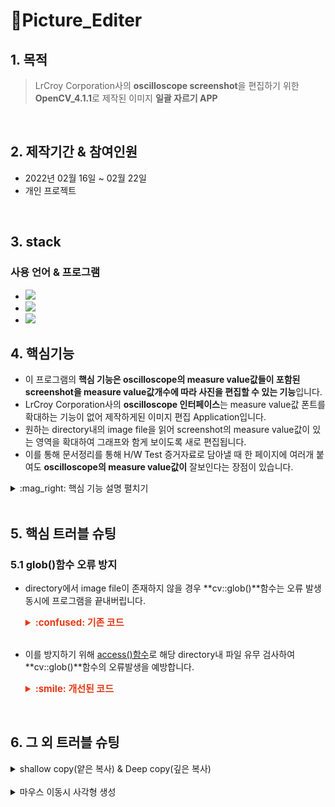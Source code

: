 # :pushpin:Picture_Editer
## 1. 목적
> LrCroy Corporation사의 **oscilloscope screenshot**을 편집하기 위한 **OpenCV_4.1.1**로 제작된 이미지 **일괄 자르기 APP**
<br/>

## 2. 제작기간 & 참여인원
- 2022년 02월 16일 ~ 02월 22일
- 개인 프로젝트
<br/>

## 3. stack
### 사용 언어 & 프로그램

- <img src="https://img.shields.io/badge/C++-00599C?style=flat-square&logo=C%2B%2B&logoColor=white"/>
- <img src="https://img.shields.io/badge/OpenCV-5C3EE8?style=flat-square&logo=Opencv"/>
- <img src="https://img.shields.io/badge/Visual Studio-5C2D91?style=flat-square&logo=Visual Studio&logoColor=white"/></a> 

## 4. 핵심기능

- 이 프로그램의 **핵심 기능은 oscilloscope의 measure value값들이 포함된 screenshot을 measure value값개수에 따라 사진을 편집할 수 있는 기능**입니다.<br/>
- LrCroy Corporation사의 **oscilloscope 인터페이스**는 measure value값 폰트를 확대하는 기능이 없어 제작하게된 이미지 편집 Application입니다.<br/>
- 원하는 directory내의 image file을 읽어 screenshot의 measure value값이 있는 영역을 확대하여 그래프와 함게 보이도록 새로 편집됩니다.<br/>
- 이를 통해 문서정리를 통해 H/W Test 증거자료로 담아낼 때 한 페이지에 여러개 붙여도 **oscilloscope의 measure value값이** 잘보인다는 장점이 있습니다.<br/>

<details>
<summary> :mag_right: 핵심 기능 설명 펼치기 </summary>
<div markdown="1">  

### 4.1 ISO26262 Hardware Intergration Test
- 차량 전장 부품의 안전 기능의 완전성과 정확성을 목적으로 ISO26262(기능 안전 표준)에서 Hardware Intergration Test를 요구합니다.
- Hardware Intergration Step(HIS)를 큰 틀로 구분하고 Hardware Test Component(HTC)를 세부적인 틀로 Test 조건을 정해 회로실험 장비로 Test를 진행합니다.
- HIS와 HTC를 정렬하여 directory를 만들고 HTC폴더마다 oscilloscope screenshot으로 실제 Test결과 증거로 남겨둡니다.

### 4.2 directory 처리
- 정렬된 directory의 이름을 읽어 directory 내의 image file을 읽기 위해 **cv::glob()**함수를 사용합니다.
- **cv::glob()**함수를 사용하기 위해서는 directory주소를 문자열로 기입시켜야 함으로 문자열 처리를 위해 **MakeDirPath()**함수를 만들어 주었습니다.
- 문자열 처리를 하여 **cv::glob()**로 해당 directory내의 image file을 전부 차례대로 불러옵니다.
- 편집이 종료된 편집본 image file은 문자열을 추가하여 해당 directory 내에 편집본을 저장시킵니다.

### 4.3 MouseCallback
- 관심영역을 선택하여 편집을 해야하기 때문에 **cv::setMouseCallback()**함수를 사용하여 관심영역을 그립니다.
- 몇개의 measure value를 편집하느냐에 따라 관심영역 내 사각형이 몇개 그려질지 결정됩니다.

### 4.4 image edit
불러온 directory 내의 screenshot image를 작을 화소로도 잘 보이도록 measure value값과 그래프가 편집을 시킵니다.
2~6개의 measure value개수를 조절하여 image를 편집합니다.

</div>
</details>
<br/>

## 5. 핵심 트러블 슈팅
### 5.1 glob()함수 오류 방지
- directory에서 image file이 존재하지 않을 경우 **cv::glob()**함수는 오류 발생 동시에 프로그램을 끝내버립니다.
  
    <details>
    <summary style="font-Weight : bold; font-size : 15px; color : #E43914;"> :confused: 기존 코드</summary>
    <div markdown="1">  

    ```c++
        glob(Path, Str, false); //Path주소의 이미지 파일 주소 및 이름 저장(만약 디렉토리가 없다면 오류 걸림)
        if (Str.size() > 0) { //해당 디렉토리의 image 파일 존재유무
            for (int c = 0; c < Str.size(); c++) {
                cout << Str[c] << endl;
                Img = imread(Str[c]); //디렉토리에서 가져온 이미지 파일 읽기
                ...
                //image file 편집 알고리즘
                ...
            }
        }
    ```
    </div>
    </details>
    <br/>

- 이를 방지하기 위해 [access()함수](https://bubble-dev.tistory.com/entry/CC-access2)로 해당 directory내 파일 유무 검사하여 **cv::glob()**함수의 오류발생을 예방합니다.
  
  <details>
   <summary style="font-Weight : bold; font-size : 15px; color : #E43914;"> :smile: 개선된 코드 </summary>
   <div markdown="1">  


   ```c++
   if (access(PathDir.c_str(), 0) != -1) { //디렉토리 존재여부 판단(-1이면 없는 거)
        glob(Path, Str, false); //Path주소의 이미지 파일 주소 및 이름 저장(만약 디렉토리가 없다면 오류 걸림)
        if (Str.size() > 0) { //해당 디렉토리의 image 파일 존재유무
            for (int c = 0; c < Str.size(); c++) {
                cout << Str[c] << endl;
                Img = imread(Str[c]); //디렉토리에서 가져온 이미지 파일 읽기
                ...
                //image file 편집 알고리즘
                ...
            }
        }
   }
   
   ```
   </div>
   </details>
<br/>


## 6. 그 외 트러블 슈팅

<details>
   <summary> shallow copy(얕은 복사) & Deep copy(깊은 복사) </summary>
   <div markdown="1"> 

    - **shallow copy**를 하게 된다면 **원본의 데이터를 참조**하는 포인터 변수가 만들져 원하는 부분을 편집할 시 오류가 발생했습니다.
    - 이를 **Deep copy**로 전환하고 아예 **새로운 데이터 만들어** 내 편집 후 다시 붙여 넣는 방식을 선택하여 오류를 방지하였습니다.

   </div>
   </details>
<br/>

<details>
   <summary> 마우스 이동시 사각형 생성 </summary>
   <div markdown="1"> 

    - 마우스로 관심영역을 지정할 때 마우스 왼측 클릭 후 움직이면 사각형이 마우스 끝을 따라다니며 시각적으로 관심영역을 지정시키는 GUI를 구현하려 했으나
    - Image file을 창으로 불러내는 것이기 때문에 **cv::MouseMove**클래스를 사용하더라도 영역이 사진에 계속 그려지는 현상이 생깁니다. 
     ![image](https://user-images.githubusercontent.com/84891209/185293115-50d573b2-8842-460d-9149-536597dc4a64.png)
 
     

   </div>
   </details>
<br/>
